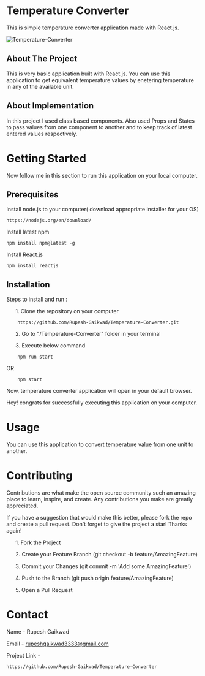 
# Temperature Converter

This is simple temperature converter application made with React.js.

![Temperature-Converter](https://user-images.githubusercontent.com/90320333/155887859-623706df-011a-443a-aec7-7e5b05cd6f0b.png)



## About The Project

This is very basic application built with React.js. You can use 
this application to get equivalent temperature values by
enetering temperature in any of the available unit. 
## About Implementation

In this project I used class based components. Also used Props and States to pass values
from one component to another and to keep track of latest entered values respectively.
# Getting Started

Now follow me in this section to run this application on your local computer.

## Prerequisites

Install node.js to your computer( download appropriate installer for your OS)

    https://nodejs.org/en/download/

Install latest npm

    npm install npm@latest -g

Install React.js

    npm install reactjs

## Installation


Steps to install and run :

&nbsp;&nbsp;&nbsp;&nbsp;&nbsp;&nbsp;1. Clone the repository on your computer

        https://github.com/Rupesh-Gaikwad/Temperature-Converter.git

&nbsp;&nbsp;&nbsp;&nbsp;&nbsp;&nbsp;2. Go to "/Temperature-Converter" folder in your terminal

&nbsp;&nbsp;&nbsp;&nbsp;&nbsp;&nbsp;3. Execute below command 

        npm run start

OR 

        npm start

Now, temperature converter application will open in your default browser.

Hey! congrats for successfully executing this application on your computer.


# Usage

You can use this application to convert temperature value from one unit to another.


# Contributing

Contributions are what make the open source community such an amazing place to learn, inspire, and create. Any contributions you make are greatly appreciated.

If you have a suggestion that would make this better, please fork the repo and create a pull request. Don't forget to give the project a star! Thanks again!

&nbsp;&nbsp;&nbsp;&nbsp;&nbsp;&nbsp;1. Fork the Project

&nbsp;&nbsp;&nbsp;&nbsp;&nbsp;&nbsp;2. Create your Feature Branch (git checkout -b feature/AmazingFeature)

&nbsp;&nbsp;&nbsp;&nbsp;&nbsp;&nbsp;3. Commit your Changes (git commit -m 'Add some AmazingFeature')

&nbsp;&nbsp;&nbsp;&nbsp;&nbsp;&nbsp;4. Push to the Branch (git push origin feature/AmazingFeature)

&nbsp;&nbsp;&nbsp;&nbsp;&nbsp;&nbsp;5. Open a Pull Request

# Contact

Name - Rupesh Gaikwad

Email - rupeshgaikwad3333@gmail.com

Project Link - 

    https://github.com/Rupesh-Gaikwad/Temperature-Converter
